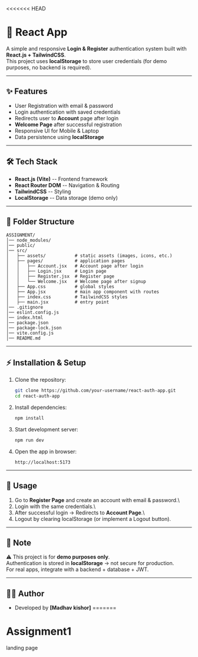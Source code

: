 <<<<<<< HEAD
# 🚀 React App

A simple and responsive **Login & Register** authentication system built
with **React.js + TailwindCSS**.\
This project uses **localStorage** to store user credentials (for demo
purposes, no backend is required).

------------------------------------------------------------------------

## ✨ Features

-   User Registration with email & password
-   Login authentication with saved credentials
-   Redirects user to **Account** page after login
-   **Welcome Page** after successful registration
-   Responsive UI for Mobile & Laptop
-   Data persistence using **localStorage**

------------------------------------------------------------------------

## 🛠️ Tech Stack

-   **React.js (Vite)** -- Frontend framework
-   **React Router DOM** -- Navigation & Routing
-   **TailwindCSS** -- Styling
-   **LocalStorage** -- Data storage (demo only)

------------------------------------------------------------------------

## 📂 Folder Structure

    ASSIGNMENT/
    │── node_modules/
    │── public/
    │── src/
    │   ├── assets/           # static assets (images, icons, etc.)
    │   ├── pages/            # application pages
    │   │   ├── Account.jsx   # Account page after login
    │   │   ├── Login.jsx     # Login page
    │   │   ├── Register.jsx  # Register page
    │   │   └── Welcome.jsx   # Welcome page after signup
    │   ├── App.css           # global styles
    │   ├── App.jsx           # main app component with routes
    │   ├── index.css         # TailwindCSS styles
    │   ├── main.jsx          # entry point
    │── .gitignore
    │── eslint.config.js
    │── index.html
    │── package.json
    │── package-lock.json
    │── vite.config.js
    │── README.md

------------------------------------------------------------------------

## ⚡ Installation & Setup

1.  Clone the repository:

    ``` bash
    git clone https://github.com/your-username/react-auth-app.git
    cd react-auth-app
    ```

2.  Install dependencies:

    ``` bash
    npm install
    ```

3.  Start development server:

    ``` bash
    npm run dev
    ```

4.  Open the app in browser:

        http://localhost:5173

------------------------------------------------------------------------

## 🔑 Usage

1.  Go to **Register Page** and create an account with email &
    password.\
2.  Login with the same credentials.\
3.  After successful login → Redirects to **Account Page**.\
4.  Logout by clearing localStorage (or implement a Logout button).

----------------------------------------------------------------------

## 📌 Note

⚠️ This project is for **demo purposes only**.\
Authentication is stored in **localStorage** → not secure for
production.\
For real apps, integrate with a backend + database + JWT.

------------------------------------------------------------------------

## 👨‍💻 Author

-   Developed by **[Madhav kishor]**
=======
# Assignment1
landing page
